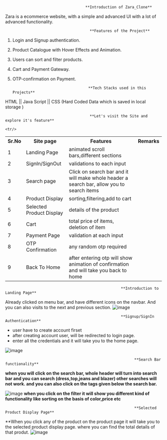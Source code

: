                                         **Introduction of Zara_Clone**
Zara is a ecommerce website, with a simple and advanced UI with a lot of advanced functionality.

                                          **Features of the Project**

1. Login and Signup authentication.
2. Product Catalogue with Hover Effects and Animation.
3. Users can sort and filter products.
4. Cart and Payment Gateway.
5. OTP-confirmation on Payment.

                                         **Tech Stacks used in this Projects**
                                         
HTML || Java Script  || CSS (Hard Coded Data which is saved in local storage )


                                          **Let's visit the Site and explore it's feature**
                                          
<table>
  <tr>
    <th>Sr.No</th>
        <th>Site page</th>
        <th>Features</th>
    <th>Remarks</th>
  </tr>
  
  <tr>
    <td>1</td>
        <td>Landing Page</td>
        <td>animated scroll bars,different sections </td>
        
  </tr>
  <tr>
        <td>2</td>
        <td>SignIn/SignOut</td>
        <td>validations to each input</td>
        
        
  </tr>
  <tr>
        <td>3</td>
        <td>Search page</td>
        <td>Click on search bar and it will make whole header a search bar, allow you to search items</td>
        
  </tr>
  <tr>
      <td>4</td>
        <td>Product Display</td>
        <td>sorting,filtering,add to cart</td>
        
  </tr>
  <tr>
        <td>5</td>
            <td>Selected Product Display</td>
            <td>details of the product</td>
        
    <tr/>
  <tr>
        <td>6</td>
        <td>Cart</td>
         <td>total price of items, deletion of item</td>
        
  </tr>
  <tr>
        <td>7</td>
    <td>Payment Page</td>
    <td>validation at each input</td>
        
  </tr>
  <tr>
        <td>8</td>
    <td>OTP Confirmation</td>
    <td>any random otp required</td>
        
  </tr>
  <tr>
        <td>9</td>
    <td>Back To Home</td>
    <td>after entering otp will show animation of confirmation and will take you back to home</td>
        
  </tr>
</table>

                                                        **Introduction to Landing Page**
 
Already clicked on menu bar, and have different icons on the navbar. And you can also visits to the next and previous section.
![image](https://user-images.githubusercontent.com/93375038/153738847-82830cbb-a14c-47bc-afb1-28e9ca4725a1.png)

                                                        **Signup/SignIn Authentication**
 <ul>
  <li>
    user have to create account firset 
  </li>
  <li>
    after creating account user, will be redirected to login page.
  </li>
  <li>
  enter all the credentials and it will take you to the home page.
  </li>
  </ul>

![image](https://user-images.githubusercontent.com/93375038/153739078-9ca5f52e-afc5-453e-8125-959f01255d18.png)





                                                              **Search Bar functionality**
**when you will click on the search bar, whole header will turn into search bar and you can search (dress,top,jeans and blazer) other searches will not work. and you can also click on the tags given below the search bar.**






![image](https://user-images.githubusercontent.com/93375038/153739168-c990eace-bf81-4d64-ae05-546dc5231306.png)
**when you click on the filter it will show you different kind of functionality like sorting on the basis of color,price etc**






                                                              **Selected Product Display Page**
**When you click any of the product on the product page it will take you to the selected product display page. where you can find the total details of that produt.
![image](https://user-images.githubusercontent.com/93375038/153739224-295a99d3-6ec2-4747-975e-6dfcb6204861.png)

                                                              

